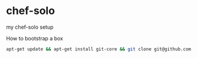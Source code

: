 chef-solo
=========

my chef-solo setup

How to bootstrap a box

```bash
apt-get update && apt-get install git-core && git clone git@github.com:jjasghar/chef-solo.git && cd chef-solo && ./install.sh
```
